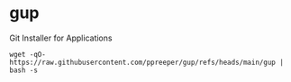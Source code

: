 # gup
Git Installer for Applications

```
wget -qO- https://raw.githubusercontent.com/ppreeper/gup/refs/heads/main/gup | bash -s
```
